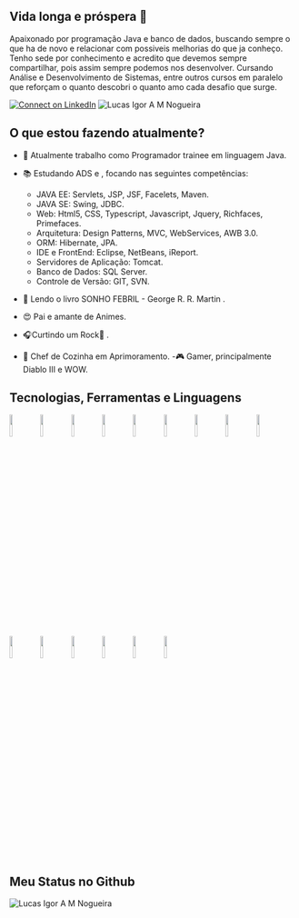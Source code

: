 ## Vida longa e próspera 🖖

Apaixonado por programação Java e banco de dados, buscando sempre o que ha de novo e relacionar com possiveis melhorias do que ja conheço.
Tenho sede por conhecimento e acredito que devemos sempre compartilhar, pois assim sempre podemos nos desenvolver. 
Cursando Análise e Desenvolvimento de Sistemas, entre outros cursos em paralelo que reforçam o quanto descobri o quanto amo cada desafio que surge. 


[![Connect on LinkedIn](https://img.shields.io/badge/--linkedin?label=LinkedIn&logo=LinkedIn&style=social)](https://www.linkedin.com/in/lucas-igor-marques-nogueira-9ba79074/)  <img src="https://komarev.com/ghpvc/?username=LucasAvilla&label=Profile%20views&color=0e75b6&style=social" alt="Lucas Igor A M Nogueira" />

## O que estou fazendo atualmente?
- :muscle: Atualmente trabalho como Programador trainee em linguagem Java.
- 📚 Estudando ADS e , focando nas seguintes competências:

  - JAVA EE: Servlets, JSP, JSF, Facelets, Maven.
  - JAVA SE: Swing, JDBC.
  - Web: Html5, CSS, Typescript, Javascript, Jquery, Richfaces, Primefaces.
  - Arquitetura: Design Patterns, MVC, WebServices, AWB 3.0.
  - ORM: Hibernate, JPA.
  - IDE e FrontEnd: Eclipse, NetBeans, iReport.
  - Servidores de Aplicação: Tomcat.
  - Banco de Dados: SQL Server.
  - Controle de Versão: GIT, SVN.

- :eyes: Lendo o livro SONHO FEBRIL - George R. R. Martin .
- :heart_eyes: Pai e amante de Animes.
- 🎧Curtindo um Rock:metal: .
- 🍴 Chef de Cozinha em Aprimoramento.
-🎮 Gamer, principalmente Diablo III e WOW.

## Tecnologias, Ferramentas e Linguagens

<code><img width="10%" src="https://www.vectorlogo.zone/logos/java/java-ar21.svg"></code> <code><img width="10%" src="https://www.vectorlogo.zone/logos/javascript/javascript-ar21.svg"></code> <code><img width="10%" src="https://www.vectorlogo.zone/logos/github/github-ar21.svg"></code> <code><img width="10%" src="https://www.vectorlogo.zone/logos/google_drive/google_drive-ar21.svg"></code> <code><img width="10%" src="https://www.vectorlogo.zone/logos/w3_html5/w3_html5-ar21.svg"></code> <code><img width="10%" src="https://www.vectorlogo.zone/logos/python/python-ar21.svg"></code> <code><img width="10%" src="https://www.vectorlogo.zone/logos/coursera/coursera-ar21.svg"></code> <code><img width="10%" src="https://www.vectorlogo.zone/logos/visualstudio_code/visualstudio_code-ar21.svg"></code>
<code><img width="10%" src="https://www.vectorlogo.zone/logos/mit_scratch/mit_scratch-ar21.svg"></code> <code><img width="10%" src="https://www.vectorlogo.zone/logos/udemy/udemy-ar21.svg"></code> <code><img width="10%" src="https://www.vectorlogo.zone/logos/eclipse/eclipse-ar21.svg"></code> <code><img width="10%" src="https://www.vectorlogo.zone/logos/hibernate/hibernate-ar21.svg"></code> <code><img width="10%" src="https://www.vectorlogo.zone/logos/springio/springio-ar21.svg"></code>  <code><img width="10%" src="https://www.vectorlogo.zone/logos/mysql/mysql-ar21.svg"></code> <code><img width="10%" src="https://www.vectorlogo.zone/logos/angular/angular-ar21.svg"></code>


## Meu Status no Github

<img align="center" src="https://github-readme-stats.vercel.app/api?username=LucasAvilla&show_icons=true&locale=en" alt="Lucas Igor A M Nogueira"/>
